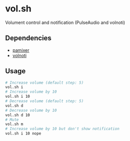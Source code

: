 # vol.sh

Volument control and notification (PulseAudio and volnoti)

## Dependencies

- [pamixer](https://github.com/cdemoulins/pamixer)
- [volnoti](https://github.com/davidbrazdil/volnoti)

## Usage

```bash
# Increase volume (default step: 5)
vol.sh i
# Increase volume by 10
vol.sh i 10
# Decrease volume (default step: 5)
vol.sh d
# Decrease volume by 10
vol.sh d 10
# Mute
vol.sh m
# Increase volume by 10 but don't show notification
vol.sh i 10 nope
```
